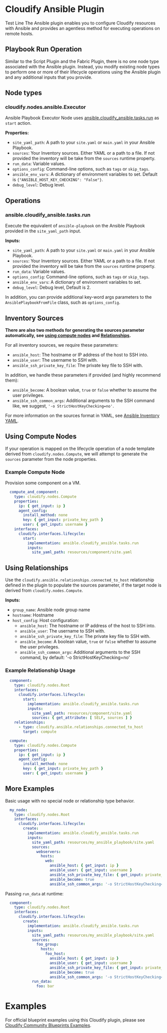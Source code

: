 # Cloudify Ansible Plugin
Test Line
The Ansible plugin enables you to configure Cloudify resources with Ansible
and provides an agentless method for executing operations on remote hosts.

## Playbook Run Operation

Similar to the Script Plugin and the Fabric Plugin, there is no one node type
associated with the Ansible plugin. Instead, you modify existing node types to
perform one or more of their lifecycle operations using the Ansible plugin and
any additional inputs that you provide.

## Node types

### cloudify.nodes.ansible.Executor

Ansible Playbook Executor Node uses
[ansible.cloudify_ansible.tasks.run](#ansiblecloudify_ansibletasksrun) as `start`
action.

**Properties:**
* `site_yaml_path`: A path to your `site.yaml` or `main.yaml` in your Ansible
  Playbook.
* `sources`: Your Inventory sources. Either YAML or a path to a file. If not
  provided the inventory will be take from the `sources` runtime property.
* `run_data`: Variable values.
* `options_config`: Command-line options, such as `tags` or `skip_tags`.
* `ansible_env_vars`: A dictionary of environment variables to set.
  Default is `{"ANSIBLE_HOST_KEY_CHECKING": "False"}`.
* `debug_level`: Debug level.

## Operations

### ansible.cloudify_ansible.tasks.run

Execute the equivalent of `ansible-playbook` on the Ansible Playbook provided
in the `site_yaml_path` input.

**Inputs:**
* `site_yaml_path`: A path to your `site.yaml` or `main.yaml` in your
  Ansible Playbook.
* `sources`: Your Inventory sources. Either YAML or a path to a file.
  If not provided the inventory will be take from the `sources`
  runtime property.
* `run_data`: Variable values.
* `options_config`: Command-line options, such as `tags` or `skip_tags`.
* `ansible_env_vars`: A dictionary of environment variables to set.
* `debug_level`: Debug level, Default is 2.

In addition, you can provide additional key-word args parameters to the
`AnsiblePlaybookFromFile` class, such as `options_config`.

## Inventory Sources

**There are also two methods for generating the sources parameter
automatically, see [using compute nodes](#using-compute-nodes) and
[Relationships](#using-relationships).**

For all inventory sources, we require these parameters:
* `ansible_host`: The hostname or IP address of the host to SSH into.
* `ansible_user`: The username to SSH with.
* `ansible_ssh_private_key_file`: The private key file to SSH with.

In addition, we handle these parameters if provided (and highly recommend them):
* `ansible_become`: A boolean value, `true` or `false` whether to assume the
  user privileges.
* `ansible_ssh_common_args`: Additional arguments to the SSH command like,
  we suggest, `'-o StrictHostKeyChecking=no'`.

For more information on the sources format in YAML, see
[Ansible Inventory YAML](https://docs.ansible.com/ansible/latest/user_guide/intro_inventory.html#hosts-and-groups).


## Using Compute Nodes

If your operation is mapped on the lifecycle operation of a node template
derived from `cloudify.nodes.Compute`, we will attempt to generate the `sources`
parameter from the node properties.

### Example Compute Node

Provision some component on a VM.

```yaml
  compute_and_component:
    type: cloudify.nodes.Compute
    properties:
      ip: { get_input: ip }
      agent_config:
        install_method: none
        key: { get_input: private_key_path }
        user: { get_input: username }
    interfaces:
      cloudify.interfaces.lifecycle:
        start:
          implementation: ansible.cloudify_ansible.tasks.run
          inputs:
            site_yaml_path: resources/component/site.yaml
```


## Using Relationships

Use the `cloudify.ansible.relationships.connected_to_host` relationship defined
in the plugin to populate the sources parameter, if the target node is derived
from `cloudify.nodes.Compute`.

**Inputs:**
* `group_name`: Ansible node group name
* `hostname`: Hostname
* `host_config`: Host configuration:
  * `ansible_host`: The hostname or IP address of the host to SSH into.
  * `ansible_user`: The username to SSH with.
  * `ansible_ssh_private_key_file`: The private key file to SSH with.
  * `ansible_become`: A boolean value, `true` or `false` whether to assume the
    user privileges.
  * `ansible_ssh_common_args`: Additional arguments to the SSH command,
    by default: '-o StrictHostKeyChecking=no'

### Example Relationship Usage

```yaml
  component:
    type: cloudify.nodes.Root
    interfaces:
      cloudify.interfaces.lifecycle:
        start:
          implementation: ansible.cloudify_ansible.tasks.run
          inputs:
            site_yaml_path: resources/component/site.yaml
            sources: { get_attribute: [ SELF, sources ] }
    relationships:
      - type: cloudify.ansible.relationships.connected_to_host
        target: compute

  compute:
    type: cloudify.nodes.Compute
    properties:
      ip: { get_input: ip }
      agent_config:
        install_method: none
        key: { get_input: private_key_path }
        user: { get_input: username }
```


## More Examples

Basic usage with no special node or relationship type behavior.

```yaml
  my_node:
    type: cloudify.nodes.Root
    interfaces:
      cloudify.interfaces.lifecycle:
        create:
          implementation: ansible.cloudify_ansible.tasks.run
          inputs:
            site_yaml_path: resources/my_ansible_playbook/site.yaml
            sources:
              webservers:
                hosts:
                  web:
                    ansible_host: { get_input: ip }
                    ansible_user: { get_input: username }
                    ansible_ssh_private_key_file: { get_input: private_key_path }
                    ansible_become: true
                    ansible_ssh_common_args: '-o StrictHostKeyChecking=no'
```

Passing `run_data` at runtime:

```yaml
  component:
    type: cloudify.nodes.Root
    interfaces:
      cloudify.interfaces.lifecycle:
        create:
          implementation: ansible.cloudify_ansible.tasks.run
          inputs:
            site_yaml_path: resources/my_ansible_playbook/site.yaml
            sources:
              foo_group:
                hosts:
                  foo_host:
                    ansible_host: { get_input: ip }
                    ansible_user: { get_input: username }
                    ansible_ssh_private_key_file: { get_input: private_key_path }
                    ansible_become: true
                    ansible_ssh_common_args: '-o StrictHostKeyChecking=no'
            run_data:
              foo: bar
```

# Examples
For official blueprint examples using this Cloudify plugin, please see [Cloudify Community Blueprints Examples](https://github.com/cloudify-community/blueprint-examples/).
